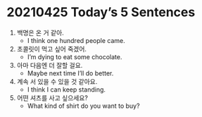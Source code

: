 # 20210425 Today’s 5 Sentences



1. 백명은 온 거 같아.
   - I think one hundred people came.
2. 초콜릿이 먹고 싶어 죽겠어.
   - I’m dying to eat some chocolate.
3. 아마 다음엔 더 잘할 걸요.
   - Maybe next time I’ll do better.
4. 계속 서 있을 수 있을 것 같아요.
   - I think I can keep standing.
5. 어떤 셔츠를 사고 싶으세요?
   - What kind of shirt do you want to buy?

